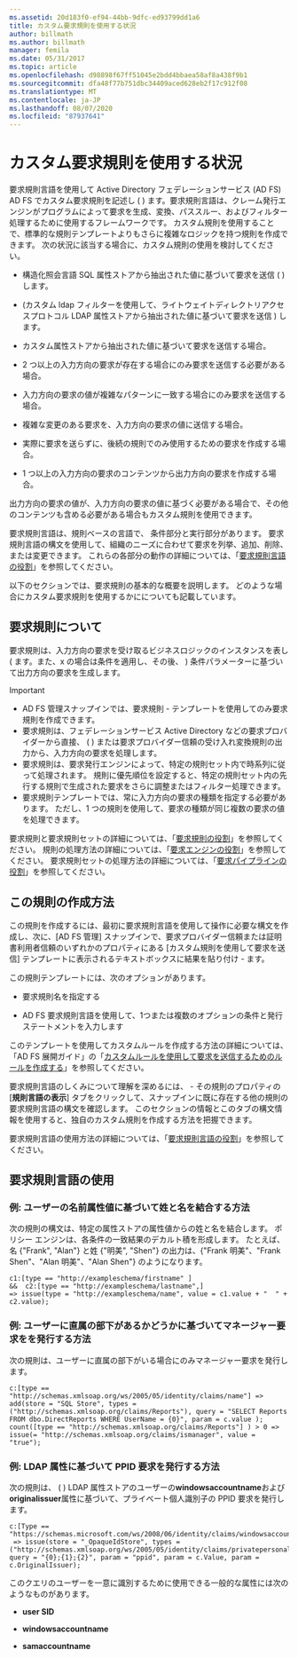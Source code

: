 ```yaml
---
ms.assetid: 20d183f0-ef94-44bb-9dfc-ed93799dd1a6
title: カスタム要求規則を使用する状況
author: billmath
ms.author: billmath
manager: femila
ms.date: 05/31/2017
ms.topic: article
ms.openlocfilehash: d98898f67ff51045e2bdd4bbaea58af8a438f9b1
ms.sourcegitcommit: dfa48f77b751dbc34409aced628eb2f17c912f08
ms.translationtype: MT
ms.contentlocale: ja-JP
ms.lasthandoff: 08/07/2020
ms.locfileid: "87937641"
---
```

# <a name="when-to-use-a-custom-claim-rule"></a>カスタム要求規則を使用する状況
要求規則言語を使用して Active Directory フェデレーションサービス (AD FS) AD FS でカスタム要求規則を記述し \( \) ます。要求規則言語は、クレーム発行エンジンがプログラムによって要求を生成、変換、パススルー、およびフィルター処理するために使用するフレームワークです。 カスタム規則を使用することで、標準的な規則テンプレートよりもさらに複雑なロジックを持つ規則を作成できます。 次の状況に該当する場合に、カスタム規則の使用を検討してください。

-   構造化照会言語 SQL 属性ストアから抽出された値に基づいて要求を送信 \( \) します。

-   \(カスタム ldap フィルターを使用して、ライトウェイトディレクトリアクセスプロトコル LDAP 属性ストアから抽出された値に基づいて要求を送信 \) します。

-   カスタム属性ストアから抽出された値に基づいて要求を送信する場合。

-   2 つ以上の入力方向の要求が存在する場合にのみ要求を送信する必要がある場合。

-   入力方向の要求の値が複雑なパターンに一致する場合にのみ要求を送信する場合。

-   複雑な変更のある要求を、入力方向の要求の値に送信する場合。

-   実際に要求を送らずに、後続の規則でのみ使用するための要求を作成する場合。

-   1 つ以上の入力方向の要求のコンテンツから出力方向の要求を作成する場合。

出力方向の要求の値が、入力方向の要求の値に基づく必要がある場合で、その他のコンテンツも含める必要がある場合もカスタム規則を使用できます。

要求規則言語は、規則ベースの言語で、 条件部分と実行部分があります。 要求規則言語の構文を使用して、組織のニーズに合わせて要求を列挙、追加、削除、または変更できます。 これらの各部分の動作の詳細については、「[要求規則言語の役割](The-Role-of-the-Claim-Rule-Language.md)」を参照してください。

以下のセクションでは、要求規則の基本的な概要を説明します。 どのような場合にカスタム要求規則を使用するかにについても記載しています。

## <a name="about-claim-rules"></a>要求規則について
要求規則は、入力方向の要求を受け取るビジネスロジックのインスタンスを表し \( ます。また、x の場合は条件を適用し、その後、 \) 条件パラメーターに基づいて出力方向の要求を生成します。

> [!IMPORTANT]
> -   AD FS 管理スナップインでは、要求規則 \- テンプレートを使用してのみ要求規則を作成できます。
> -   要求規則は、フェデレーションサービス Active Directory などの要求プロバイダーから直接、 \( \) または要求プロバイダー信頼の受け入れ変換規則の出力から、入力方向の要求を処理します。
> -   要求規則は、要求発行エンジンによって、特定の規則セット内で時系列に従って処理されます。 規則に優先順位を設定すると、特定の規則セット内の先行する規則で生成された要求をさらに調整またはフィルター処理できます。
> -   要求規則テンプレートでは、常に入力方向の要求の種類を指定する必要があります。 ただし、1 つの規則を使用して、要求の種類が同じ複数の要求の値を処理できます。

要求規則と要求規則セットの詳細については、「[要求規則の役割](The-Role-of-Claim-Rules.md)」を参照してください。 規則の処理方法の詳細については、「[要求エンジンの役割](The-Role-of-the-Claims-Engine.md)」を参照してください。 要求規則セットの処理方法の詳細については、「[要求パイプラインの役割](The-Role-of-the-Claims-Pipeline.md)」を参照してください。

## <a name="how-to-create-this-rule"></a>この規則の作成方法
この規則を作成するには、最初に要求規則言語を使用して操作に必要な構文を作成し、次に、[AD FS 管理] スナップインで、要求プロバイダー信頼または証明書利用者信頼のいずれかのプロパティにある [カスタム規則を使用して要求を送信] テンプレートに表示されるテキストボックスに結果を貼り付け \- ます。

この規則テンプレートには、次のオプションがあります。

-   要求規則名を指定する

-   AD FS 要求規則言語を使用して、1つまたは複数のオプションの条件と発行ステートメントを入力します

このテンプレートを使用してカスタムルールを作成する方法の詳細については、「AD FS 展開ガイド」の「[カスタムルールを使用して要求を送信するためのルールを作成する](/previous-versions/windows/it-pro/windows-server-2012-R2-and-2012/dd807049(v=ws.11))」を参照してください。

要求規則言語のしくみについて理解を深めるには、 \- その規則のプロパティの [**規則言語の表示**] タブをクリックして、スナップインに既に存在する他の規則の要求規則言語の構文を確認します。 このセクションの情報とこのタブの構文情報を使用すると、独自のカスタム規則を作成する方法を把握できます。

要求規則言語の使用方法の詳細については、「[要求規則言語の役割](The-Role-of-the-Claim-Rule-Language.md)」を参照してください。

## <a name="using-the-claim-rule-language"></a>要求規則言語の使用

### <a name="example-how-to-combine-first-and-last-names-based-on-a-users-name-attribute-values"></a>例: ユーザーの名前属性値に基づいて姓と名を結合する方法
次の規則の構文は、特定の属性ストアの属性値からの姓と名を結合します。 ポリシー エンジンは、各条件の一致結果のデカルト積を形成します。 たとえば、名 {"Frank", "Alan"} と姓 {"明美", "Shen"} の出力は、{"Frank 明美"、"Frank Shen"、"Alan 明美"、"Alan Shen"} のようになります。

```
c1:[type == "http://exampleschema/firstname" ]
&&  c2:[type == "http://exampleschema/lastname",]
=> issue(type = "http://exampleschema/name", value = c1.value + "  " + c2.value);
```

### <a name="example-how-to-issue-a-manager-claim-based-on-whether-users-have-direct-reports"></a>例: ユーザーに直属の部下があるかどうかに基づいてマネージャー要求をを発行する方法
次の規則は、ユーザーに直属の部下がいる場合にのみマネージャー要求を発行します。

```
c:[type == "http://schemas.xmlsoap.org/ws/2005/05/identity/claims/name"] => add(store = "SQL Store", types = ("http://schemas.xmlsoap.org/claims/Reports"), query = "SELECT Reports FROM dbo.DirectReports WHERE UserName = {0}", param = c.value );
count([type == "http://schemas.xmlsoap.org/claims/Reports"] ) > 0 => issue(= "http://schemas.xmlsoap.org/claims/ismanager", value = "true");
```

### <a name="example-how-to-issue-a-ppid-claim-based-on-an-ldap-attribute"></a>例: LDAP 属性に基づいて PPID 要求を発行する方法
次の規則は、 \( \) LDAP 属性ストアのユーザーの**windowsaccountname**および**originalissuer**属性に基づいて、プライベート個人識別子の PPID 要求を発行します。

```
c:[Type == "https://schemas.microsoft.com/ws/2008/06/identity/claims/windowsaccountname"]
 => issue(store = "_OpaqueIdStore", types = ("http://schemas.xmlsoap.org/ws/2005/05/identity/claims/privatepersonalidentifier"), query = "{0};{1};{2}", param = "ppid", param = c.Value, param = c.OriginalIssuer);
```

このクエリのユーザーを一意に識別するために使用できる一般的な属性には次のようなものがあります。

-   **user SID**

-   **windowsaccountname**

-   **samaccountname**

